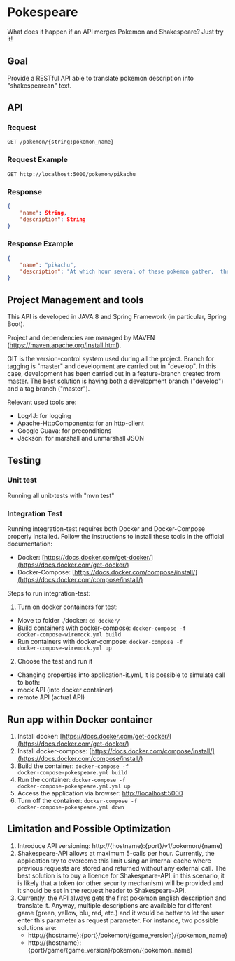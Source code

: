 # Pokespeare

What does it happen if an API merges Pokemon and Shakespeare?
Just try it!

## Goal
Provide a RESTful API able to translate pokemon description into "shakespearean" text.

## API
### Request
`GET /pokemon/{string:pokemon_name}`

### Request Example
`GET http://localhost:5000/pokemon/pikachu`

### Response
```json
{
    "name": String,
    "description": String
}
```

### Response Example
```json
{
    "name": "pikachu",
    "description": "At which hour several of these pokémon gather,  their electricity couldst buildeth and cause lightning storms."
}
```

## Project Management and tools
This API is developed in JAVA 8 and Spring Framework (in particular, Spring Boot).

Project and dependencies are managed by MAVEN (https://maven.apache.org/install.html).

GIT is the version-control system used during all the project.
Branch for tagging is "master" and development are carried out in "develop".
In this case, development has been carried out in a feature-branch created from master.
The best solution is having both a development branch ("develop") and a tag branch ("master").

Relevant used tools are:
- Log4J: for logging
- Apache-HttpComponents: for an http-client
- Google Guava: for preconditions
- Jackson: for marshall and unmarshall JSON

## Testing
### Unit test
Running all unit-tests with "mvn test"

### Integration Test
Running integration-test requires both Docker and Docker-Compose properly installed.
Follow the instructions to install these tools in the official documentation:
- Docker: [https://docs.docker.com/get-docker/](https://docs.docker.com/get-docker/)
- Docker-Compose: [https://docs.docker.com/compose/install/](https://docs.docker.com/compose/install/)

Steps to run integration-test:
1. Turn on docker containers for test:
- Move to folder ./docker: <code>cd docker/ </code>
- Build containers with docker-compose: <code>docker-compose -f docker-compose-wiremock.yml build</code>
- Run containers with docker-compose: <code>docker-compose -f docker-compose-wiremock.yml up</code>

2. Choose the test and run it
- Changing properties into application-it.yml, it is possible to simulate call to both:
- mock API (into docker container)
- remote API (actual API)

## Run app within Docker container
1. Install docker: [https://docs.docker.com/get-docker/](https://docs.docker.com/get-docker/)
2. Install docker-compose: [https://docs.docker.com/compose/install/](https://docs.docker.com/compose/install/)
3. Build the container: <code>docker-compose -f docker-compose-pokespeare.yml build </code>
3. Run the container: <code>docker-compose -f docker-compose-pokespeare.yml.yml up</code>
4. Access the application via browser: [http://localhost:5000](http://localhost:5000)
5. Turn off the container: <code>docker-compose -f docker-compose-pokespeare.yml down</code>

## Limitation and Possible Optimization
1. Introduce API versioning: http://{hostname}:{port}/v1/pokemon/{name}
2. Shakespeare-API allows at maximum 5-calls per hour. Currently, the application try to overcome this limit using an internal cache
where previous requests are stored and returned without any external call. The best solution is to buy a licence for Shakespeare-API:
in this scenario, it is likely that a token (or other security mechanism) will be provided and it should be set in the request header
to Shakespeare-API.
3. Currently, the API always gets the first pokemon english description and translate it. Anyway, multiple descriptions are
available for different game (green, yellow, blu, red, etc.) and it would be better to let the user enter this parameter as request
parameter.
For instance, two possible solutions are:
    - http://{hostname}:{port}/pokemon/{game_version}/{pokemon_name}
    - http://{hostname}:{port}/game/{game_version}/pokemon/{pokemon_name}

